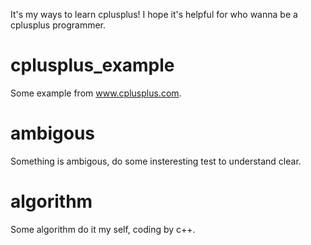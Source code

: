 It's my ways to learn cplusplus! I hope it's helpful for who wanna be a cplusplus programmer.

# cplusplus_example
Some example from www.cplusplus.com.

# ambigous
Something is ambigous, do some insteresting test to understand clear.

# algorithm
Some algorithm do it my self, coding by c++.
